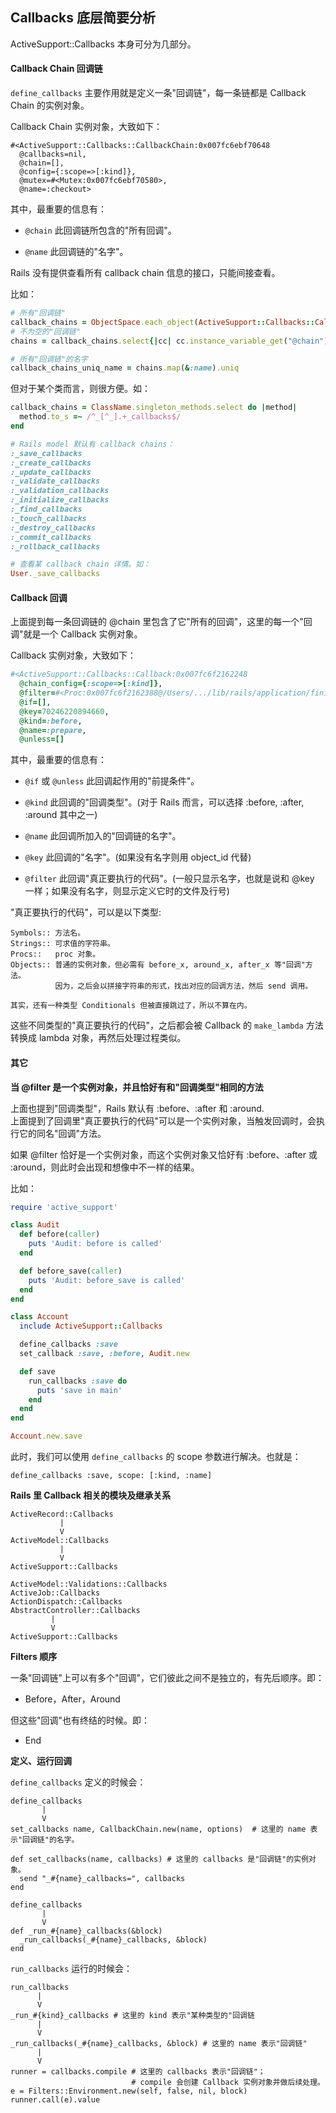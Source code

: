 ## Callbacks 底层简要分析

ActiveSupport::Callbacks 本身可分为几部分。

#### Callback Chain 回调链

`define_callbacks` 主要作用就是定义一条"回调链"，每一条链都是 Callback Chain 的实例对象。

Callback Chain 实例对象，大致如下：

```
#<ActiveSupport::Callbacks::CallbackChain:0x007fc6ebf70648
  @callbacks=nil, 
  @chain=[], 
  @config={:scope=>[:kind]}, 
  @mutex=#<Mutex:0x007fc6ebf70580>, 
  @name=:checkout>
```

其中，最重要的信息有：

- `@chain` 此回调链所包含的"所有回调"。

- `@name` 此回调链的"名字"。

Rails 没有提供查看所有 callback chain 信息的接口，只能间接查看。

比如：

```ruby
# 所有"回调链"
callback_chains = ObjectSpace.each_object(ActiveSupport::Callbacks::CallbackChain)
# 不为空的"回调链"
chains = callback_chains.select{|cc| cc.instance_variable_get("@chain").present? }

# 所有"回调链"的名字
callback_chains_uniq_name = chains.map(&:name).uniq
```

但对于某个类而言，则很方便。如：

```ruby
callback_chains = ClassName.singleton_methods.select do |method|
  method.to_s =~ /^_[^_].+_callbacks$/
end

# Rails model 默认有 callback chains：
:_save_callbacks
:_create_callbacks
:_update_callbacks
:_validate_callbacks
:_validation_callbacks
:_initialize_callbacks
:_find_callbacks
:_touch_callbacks
:_destroy_callbacks
:_commit_callbacks
:_rollback_callbacks

# 查看某 callback chain 详情。如：
User._save_callbacks
```

#### Callback 回调

上面提到每一条回调链的 @chain 里包含了它"所有的回调"，这里的每一个"回调"就是一个 Callback 实例对象。

Callback 实例对象，大致如下：

```ruby
#<ActiveSupport::Callbacks::Callback:0x007fc6f2162248
  @chain_config={:scope=>[:kind]},
  @filter=#<Proc:0x007fc6f2162388@/Users/.../lib/rails/application/finisher.rb:100>,
  @if=[],
  @key=70246220894660,
  @kind=:before,
  @name=:prepare,
  @unless=[]
```

其中，最重要的信息有：

- `@if` 或 `@unless` 此回调起作用的"前提条件"。

- `@kind` 此回调的"回调类型"。(对于 Rails 而言，可以选择 :before, :after, :around 其中之一)

- `@name` 此回调所加入的"回调链的名字"。

- `@key` 此回调的"名字"。(如果没有名字则用 object_id 代替)

- `@filter` 此回调"真正要执行的代码"。(一般只显示名字，也就是说和 @key 一样；如果没有名字，则显示定义它时的文件及行号)

"真正要执行的代码"，可以是以下类型:

```
Symbols:: 方法名。
Strings:: 可求值的字符串。
Procs::   proc 对象。
Objects:: 普通的实例对象，但必需有 before_x, around_x, after_x 等"回调"方法。
          因为，之后会以拼接字符串的形式，找出对应的回调方法，然后 send 调用。

其实，还有一种类型 Conditionals 但被直接跳过了，所以不算在内。
```

这些不同类型的"真正要执行的代码"，之后都会被 Callback 的 `make_lambda` 方法转换成 lambda 对象，再然后处理过程类似。

#### 其它

**当 @filter 是一个实例对象，并且恰好有和"回调类型"相同的方法**

上面也提到"回调类型"，Rails 默认有 :before、:after 和 :around.
<br>
上面提到了回调里"真正要执行的代码"可以是一个实例对象，当触发回调时，会执行它的同名"回调"方法。

如果 @filter 恰好是一个实例对象，而这个实例对象又恰好有 :before、:after 或 :around，则此时会出现和想像中不一样的结果。

比如：

```ruby
require 'active_support'

class Audit
  def before(caller)
    puts 'Audit: before is called'
  end

  def before_save(caller)
    puts 'Audit: before_save is called'
  end
end

class Account
  include ActiveSupport::Callbacks

  define_callbacks :save
  set_callback :save, :before, Audit.new

  def save
    run_callbacks :save do
      puts 'save in main'
    end
  end
end

Account.new.save
```

此时，我们可以使用 `define_callbacks` 的 scope 参数进行解决。也就是：

```
define_callbacks :save, scope: [:kind, :name]
```

**Rails 里 Callback 相关的模块及继承关系**

```
ActiveRecord::Callbacks
           |
           V
ActiveModel::Callbacks
           |
           V
ActiveSupport::Callbacks
```

```
ActiveModel::Validations::Callbacks
ActiveJob::Callbacks
ActionDispatch::Callbacks
AbstractController::Callbacks
         |
         V
ActiveSupport::Callbacks
```

**Filters 顺序**

一条"回调链"上可以有多个"回调"，它们彼此之间不是独立的，有先后顺序。即：

- Before，After，Around

但这些"回调"也有终结的时候。即：

- End

**定义、运行回调**

`define_callbacks` 定义的时候会：

```
define_callbacks
       |
       V
set_callbacks name, CallbackChain.new(name, options)  # 这里的 name 表示"回调链"的名字。

def set_callbacks(name, callbacks) # 这里的 callbacks 是"回调链"的实例对象。
  send "_#{name}_callbacks=", callbacks
end

define_callbacks
       |
       V
def _run_#{name}_callbacks(&block)
  _run_callbacks(_#{name}_callbacks, &block)
end
```

`run_callbacks` 运行的时候会：

```
run_callbacks
      |
      V
_run_#{kind}_callbacks # 这里的 kind 表示"某种类型的"回调链
      |
      V
_run_callbacks(_#{name}_callbacks, &block) # 这里的 name 表示"回调链"
      |
      V
runner = callbacks.compile # 这里的 callbacks 表示"回调链"；
                           # compile 会创建 Callback 实例对象并做后续处理。
e = Filters::Environment.new(self, false, nil, block)
runner.call(e).value
```
